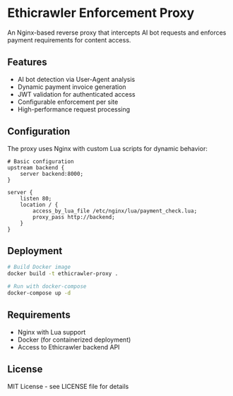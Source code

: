 # Ethicrawler Enforcement Proxy

An Nginx-based reverse proxy that intercepts AI bot requests and enforces payment requirements for content access.

## Features

- AI bot detection via User-Agent analysis
- Dynamic payment invoice generation
- JWT validation for authenticated access
- Configurable enforcement per site
- High-performance request processing

## Configuration

The proxy uses Nginx with custom Lua scripts for dynamic behavior:

```nginx
# Basic configuration
upstream backend {
    server backend:8000;
}

server {
    listen 80;
    location / {
        access_by_lua_file /etc/nginx/lua/payment_check.lua;
        proxy_pass http://backend;
    }
}
```

## Deployment

```bash
# Build Docker image
docker build -t ethicrawler-proxy .

# Run with docker-compose
docker-compose up -d
```

## Requirements

- Nginx with Lua support
- Docker (for containerized deployment)
- Access to Ethicrawler backend API

## License

MIT License - see LICENSE file for details